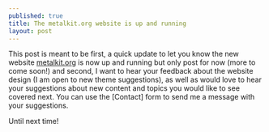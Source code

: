 ```yaml
---
published: true
title: The metalkit.org website is up and running
layout: post
---
```

This post is meant to be first, a quick update to let you know the new website [metalkit.org](metalkit.org) is now up and running but only post for now (more to come soon!) and second, I want to hear your feedback about the website design (I am open to new theme suggestions), as well as would love to hear your suggestions about new content and topics you would like to see covered next. You can use the [Contact] form to send me a message with your suggestions.

Until next time! 
